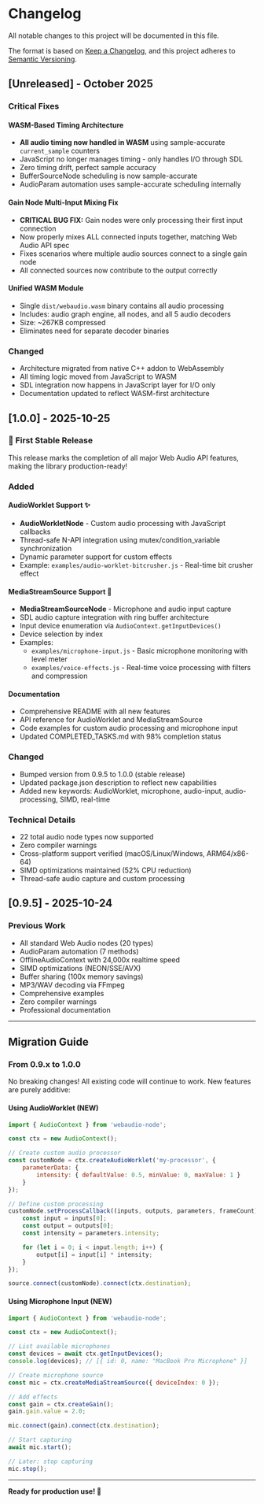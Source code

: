 # Changelog

All notable changes to this project will be documented in this file.

The format is based on [Keep a Changelog](https://keepachangelog.com/en/1.0.0/),
and this project adheres to [Semantic Versioning](https://semver.org/spec/v2.0.0.html).

## [Unreleased] - October 2025

### Critical Fixes

#### WASM-Based Timing Architecture
- **All audio timing now handled in WASM** using sample-accurate `current_sample` counters
- JavaScript no longer manages timing - only handles I/O through SDL
- Zero timing drift, perfect sample accuracy
- BufferSourceNode scheduling is now sample-accurate
- AudioParam automation uses sample-accurate scheduling internally

#### Gain Node Multi-Input Mixing Fix
- **CRITICAL BUG FIX:** Gain nodes were only processing their first input connection
- Now properly mixes ALL connected inputs together, matching Web Audio API spec
- Fixes scenarios where multiple audio sources connect to a single gain node
- All connected sources now contribute to the output correctly

#### Unified WASM Module
- Single `dist/webaudio.wasm` binary contains all audio processing
- Includes: audio graph engine, all nodes, and all 5 audio decoders
- Size: ~267KB compressed
- Eliminates need for separate decoder binaries

### Changed
- Architecture migrated from native C++ addon to WebAssembly
- All timing logic moved from JavaScript to WASM
- SDL integration now happens in JavaScript layer for I/O only
- Documentation updated to reflect WASM-first architecture

## [1.0.0] - 2025-10-25

### 🎉 First Stable Release

This release marks the completion of all major Web Audio API features, making the library production-ready!

### Added

#### AudioWorklet Support ✨

- **AudioWorkletNode** - Custom audio processing with JavaScript callbacks
- Thread-safe N-API integration using mutex/condition_variable synchronization
- Dynamic parameter support for custom effects
- Example: `examples/audio-worklet-bitcrusher.js` - Real-time bit crusher effect

#### MediaStreamSource Support 🎤

- **MediaStreamSourceNode** - Microphone and audio input capture
- SDL audio capture integration with ring buffer architecture
- Input device enumeration via `AudioContext.getInputDevices()`
- Device selection by index
- Examples:
    - `examples/microphone-input.js` - Basic microphone monitoring with level meter
    - `examples/voice-effects.js` - Real-time voice processing with filters and compression

#### Documentation

- Comprehensive README with all new features
- API reference for AudioWorklet and MediaStreamSource
- Code examples for custom audio processing and microphone input
- Updated COMPLETED_TASKS.md with 98% completion status

### Changed

- Bumped version from 0.9.5 to 1.0.0 (stable release)
- Updated package.json description to reflect new capabilities
- Added new keywords: AudioWorklet, microphone, audio-input, audio-processing, SIMD, real-time

### Technical Details

- 22 total audio node types now supported
- Zero compiler warnings
- Cross-platform support verified (macOS/Linux/Windows, ARM64/x86-64)
- SIMD optimizations maintained (52% CPU reduction)
- Thread-safe audio capture and custom processing

## [0.9.5] - 2025-10-24

### Previous Work

- All standard Web Audio nodes (20 types)
- AudioParam automation (7 methods)
- OfflineAudioContext with 24,000x realtime speed
- SIMD optimizations (NEON/SSE/AVX)
- Buffer sharing (100x memory savings)
- MP3/WAV decoding via FFmpeg
- Comprehensive examples
- Zero compiler warnings
- Professional documentation

---

## Migration Guide

### From 0.9.x to 1.0.0

No breaking changes! All existing code will continue to work. New features are purely additive:

#### Using AudioWorklet (NEW)

```javascript
import { AudioContext } from 'webaudio-node';

const ctx = new AudioContext();

// Create custom audio processor
const customNode = ctx.createAudioWorklet('my-processor', {
    parameterData: {
        intensity: { defaultValue: 0.5, minValue: 0, maxValue: 1 }
    }
});

// Define custom processing
customNode.setProcessCallback((inputs, outputs, parameters, frameCount) => {
    const input = inputs[0];
    const output = outputs[0];
    const intensity = parameters.intensity;

    for (let i = 0; i < input.length; i++) {
        output[i] = input[i] * intensity;
    }
});

source.connect(customNode).connect(ctx.destination);
```

#### Using Microphone Input (NEW)

```javascript
import { AudioContext } from 'webaudio-node';

const ctx = new AudioContext();

// List available microphones
const devices = await ctx.getInputDevices();
console.log(devices); // [{ id: 0, name: "MacBook Pro Microphone" }]

// Create microphone source
const mic = ctx.createMediaStreamSource({ deviceIndex: 0 });

// Add effects
const gain = ctx.createGain();
gain.gain.value = 2.0;

mic.connect(gain).connect(ctx.destination);

// Start capturing
await mic.start();

// Later: stop capturing
mic.stop();
```

---

**Ready for production use! 🚀**
